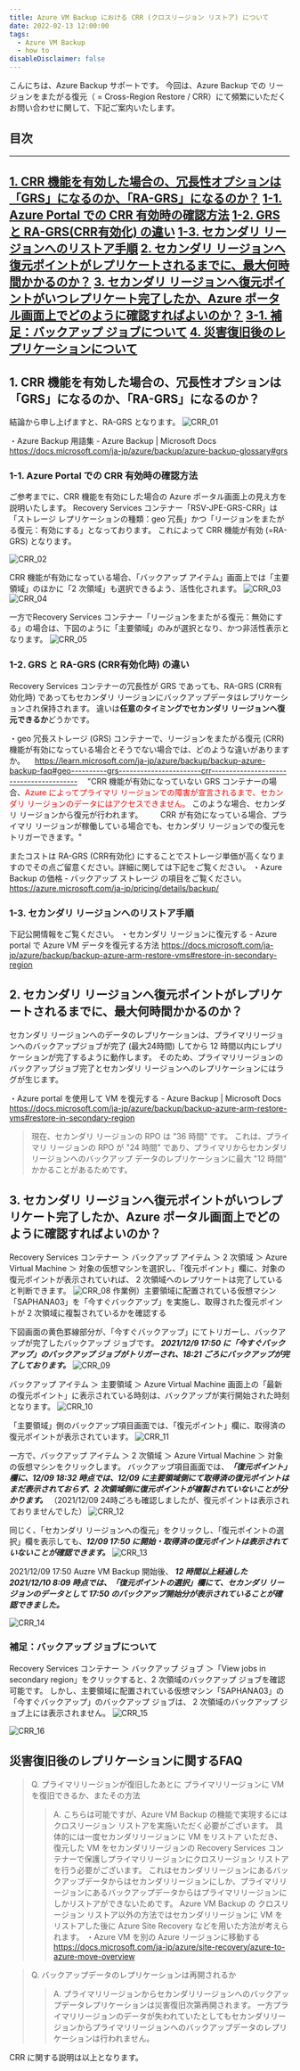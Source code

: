 ```yaml
---
title: Azure VM Backup における CRR (クロスリージョン リストア) について
date: 2022-02-13 12:00:00
tags:
  - Azure VM Backup
  - how to
disableDisclaimer: false
---
```


<!-- more -->
こんにちは、Azure Backup サポートです。
今回は、Azure Backup での リージョンをまたがる復元（ = Cross-Region Restore / CRR）にて頻繁にいただくお問い合わせに関して、下記ご案内いたします。


## 目次
-----------------------------------------------------------
[1. CRR 機能を有効した場合の、冗長性オプションは「GRS」になるのか、「RA-GRS」になるのか？](#1)
[1-1. Azure Portal での CRR 有効時の確認方法](#1-1)
[1-2. GRS と RA-GRS(CRR有効化) の違い](#1-2)
[1-3. セカンダリ リージョンへのリストア手順](#1-3)
[2. セカンダリ リージョンへ復元ポイントがレプリケートされるまでに、最大何時間かかるのか？](#2)
[3. セカンダリ リージョンへ復元ポイントがいつレプリケート完了したか、Azure ポータル画面上でどのように確認すればよいのか？](#3)
[3-1. 補足：バックアップ ジョブについて](#3-1)
[4. 災害復旧後のレプリケーションについて](#4)
-----------------------------------------------------------

## <a id="1"></a> 1. CRR 機能を有効した場合の、冗長性オプションは「GRS」になるのか、「RA-GRS」になるのか？

結論から申し上げますと、RA-GRS となります。
![CRR_01](https://user-images.githubusercontent.com/71251920/153718070-4b865afe-f876-47e2-afd0-2484e7889235.gif)

・Azure Backup 用語集 - Azure Backup | Microsoft Docs
https://docs.microsoft.com/ja-jp/azure/backup/azure-backup-glossary#grs

 


### <a id="1-1"></a> 1-1. Azure Portal での CRR 有効時の確認方法
ご参考までに、CRR 機能を有効にした場合の Azure ポータル画面上の見え方を説明いたします。 
Recovery Services コンテナー「RSV-JPE-GRS-CRR」は「ストレージ レプリケーションの種類：geo 冗長」かつ「リージョンをまたがる復元：有効にする」となっております。
これによって CRR 機能が有効 (=RA-GRS) となります。

![CRR_02](https://user-images.githubusercontent.com/71251920/153718069-e91606c7-4001-40d7-8ec1-4596719263c5.gif)

CRR 機能が有効になっている場合、「バックアップ アイテム」画面上では「主要領域」のほかに「2 次領域」も選択できるよう、活性化されます。
![CRR_03](https://user-images.githubusercontent.com/71251920/153718068-75b83793-921b-41ce-a330-4d957fd9e11f.gif)
![CRR_04](https://user-images.githubusercontent.com/71251920/153718067-585d2fb5-242b-4352-87e9-efbb5ba0984e.gif)

 一方でRecovery Services コンテナー「リージョンをまたがる復元：無効にする」の場合は、下図のように「主要領域」のみが選択となり、かつ非活性表示となります。
 ![CRR_05](https://user-images.githubusercontent.com/71251920/153718066-3ecee4e8-f824-49c1-bd0c-8e9fed23b2f1.png)

 ### <a id="1-2"></a> 1-2. GRS と RA-GRS (CRR有効化時) の違い
 Recovery Services コンテナーの冗長性が GRS であっても、RA-GRS (CRR有効化時) であってもセカンダリ リージョンにバックアップデータはレプリケーションされ保持されます。
 違いは**任意のタイミングでセカンダリ リージョンへ復元できるか**どうかです。

・geo 冗長ストレージ (GRS) コンテナーで、リージョンをまたがる復元 (CRR) 機能が有効になっている場合とそうでない場合では、どのような違いがありますか。
　https://learn.microsoft.com/ja-jp/azure/backup/backup-azure-backup-faq#geo----------grs-----------------------crr----------------------------------------
　"CRR 機能が有効になっていない GRS コンテナーの場合、<span style="color: red">Azure によってプライマリ リージョンでの障害が宣言されるまで、セカンダリ リージョンのデータにはアクセスできません。</span> このような場合、セカンダリ リージョンから復元が行われます。 
　　CRR が有効になっている場合、プライマリ リージョンが稼働している場合でも、セカンダリ リージョンでの復元をトリガーできます。"

またコストは RA-GRS (CRR有効化) にすることでストレージ単価が高くなりますのでその点ご留意ください。詳細に関しては下記をご覧ください。
・Azure Backup の価格 - バックアップ ストレージ の項目をご覧ください。
https://azure.microsoft.com/ja-jp/pricing/details/backup/

  ### <a id="1-3"></a> 1-3. セカンダリ リージョンへのリストア手順
下記公開情報をご覧ください。
・セカンダリ リージョンに復元する - Azure portal で Azure VM データを復元する方法
https://docs.microsoft.com/ja-jp/azure/backup/backup-azure-arm-restore-vms#restore-in-secondary-region


## <a id="2"></a> 2. セカンダリ リージョンへ復元ポイントがレプリケートされるまでに、最大何時間かかるのか？
セカンダリ リージョンへのデータのレプリケーションは、プライマリリージョンへのバックアップジョブが完了 (最大24時間) してから 12 時間以内にレプリケーションが完了するように動作します。
そのため、プライマリリージョンのバックアップジョブ完了とセカンダリ リージョンへのレプリケーションにはラグが生じます。

・Azure portal を使用して VM を復元する - Azure Backup | Microsoft Docs
https://docs.microsoft.com/ja-jp/azure/backup/backup-azure-arm-restore-vms#restore-in-secondary-region
> 現在、セカンダリ リージョンの RPO は "36 時間" です。 これは、プライマリ リージョンの RPO が "24 時間" であり、プライマリからセカンダリ リージョンへのバックアップ データのレプリケーションに最大 "12 時間" かかることがあるためです。

## <a id="3"></a> 3. セカンダリ リージョンへ復元ポイントがいつレプリケート完了したか、Azure ポータル画面上でどのように確認すればよいのか？
Recovery Services コンテナー ＞ バックアップ アイテム ＞ 2 次領域 ＞ Azure Virtual Machine ＞ 対象の仮想マシンを選択し、「復元ポイント」欄に、対象の復元ポイントが表示されていれば、 2 次領域へのレプリケートは完了していると判断できます。
![CRR_08](https://user-images.githubusercontent.com/71251920/153718060-4b01fca7-5815-4b8a-b2e8-3eb2f32ffa17.png)
作業例）主要領域に配置されている仮想マシン「SAPHANA03」を「今すぐバックアップ」を実施し、取得された復元ポイントが 2 次領域に複製されているかを確認する



下図画面の黄色罫線部分が、「今すぐバックアップ」にてトリガーし、バックアップが完了したバックアップ ジョブです。
***2021/12/9 17:50 に「今すぐバックアップ」のバックアップ ジョブがトリガーされ、18:21 ごろにバックアップが完了しております。***
![CRR_09](https://user-images.githubusercontent.com/71251920/153718059-212e67d8-e43b-483f-9f18-19906a8b0805.gif)

バックアップ アイテム ＞ 主要領域 ＞ Azure Virtual Machine 画面上の「最新の復元ポイント」に表示されている時刻は、バックアップが実行開始された時刻となります。
![CRR_10](https://user-images.githubusercontent.com/71251920/153718057-67e701d6-4f7b-44e7-bbfc-add77d52be00.jpg)

「主要領域」側のバックアップ項目画面では、「復元ポイント」欄に、取得済の復元ポイントが表示されています。
![CRR_11](https://user-images.githubusercontent.com/71251920/153718056-ffaa1520-c74a-424e-a0ed-b58585c6235d.png)

一方で、バックアップ アイテム ＞ 2 次領域 ＞ Azure Virtual Machine ＞ 対象の仮想マシンをクリックします。
バックアップ項目画面では、***「復元ポイント」欄に、12/09 18:32 時点では、12/09 に主要領域側にて取得済の復元ポイントはまだ表示されておらず、2 次領域側に復元ポイントが複製されていないことが分かります。***
（2021/12/09 24時ごろも確認しましたが、復元ポイントは表示されておりませんでした）
![CRR_12](https://user-images.githubusercontent.com/71251920/153718055-f4e602c6-942e-4542-bc68-1105e1e595d2.png)


同じく、「セカンダリ リージョンへの復元」をクリックし、「復元ポイントの選択」欄を表示しても、***12/09 17:50 に開始・取得済の復元ポイントは表示されていないことが確認できます。***
![CRR_13](https://user-images.githubusercontent.com/71251920/153718054-b2f2fa69-cee7-4fb6-9997-46186c01f2b2.png)

2021/12/09 17:50 Auzre VM Backup 開始後、 ***12 時間以上経過した 2021/12/10 8:09 時点では、「復元ポイントの選択」欄にて、セカンダリ リージョンのデータとして 17:50 のバックアップ開始分が表示されていることが確認できました。***

![CRR_14](https://user-images.githubusercontent.com/71251920/153718052-24c17913-41e2-4936-bb36-39735f087e94.png)

### <a id="3-1"></a> 補足：バックアップ ジョブについて
Recovery Services コンテナー ＞ バックアップ ジョブ ＞「View jobs in secondary region」をクリックすると、2 次領域のバックアップ ジョブを確認可能です。
しかし、主要領域に配置されている仮想マシン「SAPHANA03」の「今すぐバックアップ」のバックアップ ジョブは、 2 次領域のバックアップ ジョブ上には表示されません。
![CRR_15](https://user-images.githubusercontent.com/71251920/153718051-58d3846a-cb16-4509-982d-f9034093cf3d.gif)

![CRR_16](https://user-images.githubusercontent.com/71251920/153718050-bf4b2841-6c14-40fa-8c21-94d806c47872.jpg)
 
## <a id="4"></a> 災害復旧後のレプリケーションに関するFAQ
>Q. プライマリリージョンが復旧したあとに プライマリリージョンに VM を復旧できるか、またその方法
>>A. こちらは可能ですが、Azure VM Backup の機能で実現するにはクロスリージョン リストアを実施いただく必要がございます。
具体的には一度セカンダリリージョンに VM をリストア いただき、復元した VM をセカンダリリージョンの Recovery Services コンテナーで保護しプライマリリージョンにクロスリージョン リストアを行う必要がございます。
これはセカンダリリージョンにあるバックアップデータからはセカンダリリージョンにしか、プライマリリージョンにあるバックアップデータからはプライマリリージョンにしかリストアができないためです。
Azure VM Backup の クロスリージョン リストア以外の方法ではセカンダリリージョンに VM をリストアした後に Azure Site Recovery などを用いた方法が考えられます。
・Azure VM を別の Azure リージョンに移動する
https://docs.microsoft.com/ja-jp/azure/site-recovery/azure-to-azure-move-overview

>Q. バックアップデータのレプリケーションは再開されるか
>>A. プライマリリージョンからセカンダリリージョンへのバックアップデータレプリケーションは災害復旧次第再開されます。
一方プライマリリージョンのデータが失われていたとしてもセカンダリリージョンからプライマリリージョンへのバックアップデータのレプリケーションは行われません。



CRR に関する説明は以上となります。
